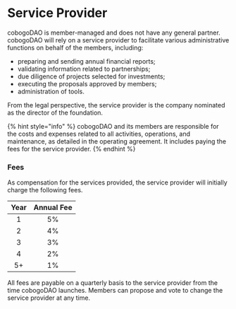 # Service Provider

cobogoDAO is member-managed and does not have any general partner. cobogoDAO will rely on a service provider to facilitate various administrative functions on behalf of the members, including:

* preparing and sending annual financial reports;
* validating information related to partnerships;
* due diligence of projects selected for investments;
* executing the proposals approved by members;
* administration of tools.

From the legal perspective, the service provider is the company nominated as the director of the foundation.

{% hint style="info" %}
cobogoDAO and its members are responsible for the costs and expenses related to all activities, operations, and maintenance, as detailed in the operating agreement. It includes paying the fees for the service provider.
{% endhint %}

### Fees

As compensation for the services provided, the service provider will initially charge the following fees.

| Year | Annual Fee |
| :--: | :--------: |
|   1  |     5%     |
|   2  |     4%     |
|   3  |     3%     |
|   4  |     2%     |
|  5+  |     1%     |

All fees are payable on a quarterly basis to the service provider from the time cobogoDAO launches. Members can propose and vote to change the service provider at any time.

